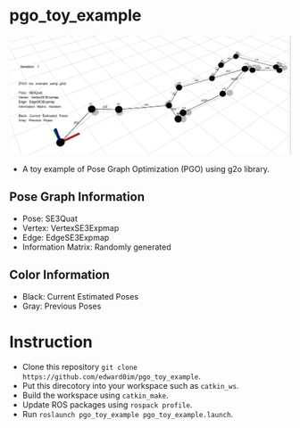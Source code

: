 # pgo_toy_example
![](./intro.gif)
- A toy example of Pose Graph Optimization (PGO) using g2o library.

## Pose Graph Information
- Pose: SE3Quat
- Vertex: VertexSE3Expmap
- Edge: EdgeSE3Expmap
- Information Matrix: Randomly generated

## Color Information
- Black: Current Estimated Poses
- Gray: Previous Poses

# Instruction
- Clone this repository `git clone https://github.com/edward0im/pgo_toy_example`.
- Put this direcotory into your workspace such as `catkin_ws`.
- Build the workspace using `catkin_make`.
- Update ROS packages using `rospack profile`.
- Run `roslaunch pgo_toy_example pgo_toy_example.launch`.
